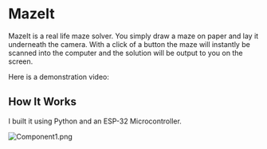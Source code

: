 # MazeIt

MazeIt is a real life maze solver. You simply draw a maze on paper and lay it underneath the camera. With a click of a button the maze will instantly be scanned into the computer and the solution will be output to you on the screen. 

Here is a demonstration video:

## How It Works

I built it using Python and an ESP-32 Microcontroller. 

![Component1.png](Component1.png)
